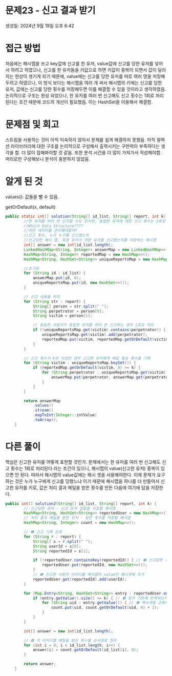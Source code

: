 # 문제23 - 신고 결과 받기

생성일: 2024년 9월 19일 오후 6:42

# 접근 방법

처음에는 해시맵을 쓰고 key값에 신고를 한 유저, value값에 신고를 당한 유저를 넣어서 하려고 하였으나, 신고를 한 유저들을 키값으로 하면 키값이 중복이 되면서 값이 달라지는 현상이 생기게 되기 때문에, value에는 신고를 당한 유저를 따로 여러 명을 저장해두려고 하였으나, 이 방식 보다는 해시맵을 여러 개 써서 해시맵의 키에는 신고를 당한 유저, 값에는 신고를 당한 횟수를 저장해두면 이를 해결할 수 있을 것이라고 생각하였음. 논리적으로 구조는 완성 되었으나, 한 유저를 여러 번 신고해도 신고 횟수는 1회로 처리된다는 조건 때문에 코드의 개선이 필요했음. 이는 HashSet을 이용해서 해결함.

# 문제점 및 회고

스트림을 사용하는 것이 아직 익숙하지 않아서 문제를 쉽게 해결하지 못했음. 아직 컬렉션 라이브러리에 대한 구조를 논리적으로 구성해서 출력시키는 구현력이 부족하다는 생각을 함. 더 많이 접해봐야할 것 같음. 또한 분석 시간을 더 많이 가져가서 작성해야함. 머리로만 구성해보니 분석이 충분하지 않았음.

# 알게 된 것

values(): 값들을 뺄 수 있음.

getOrDefault(x, default)

```java
public static int[] solution(String[] id_list, String[] report, int k) {
        //한 유저를 여러 번 신고할 수도 있지만, 동일한 유저에 대한 신고 횟수는 1회로 처리됩니다.
        //Which Data Structure????
        //어떤 데이터를 관리해야할까?
        //신고 횟수, 누가 누구를 신고했는지
        //신고당한 해시 맵, 특정 유저가 어떤 유저를 신고했는지를 저장하는 해시맵
        int[] answer = new int[id_list.length];
        LinkedHashMap<String, Integer> answerMap = new LinkedHashMap<>();
        HashMap<String, Integer> reportedMap = new HashMap<>();
        HashMap<String, HashSet<String>> uniqueReportsMap = new HashMap<>();

        //초기화
        for (String id : id_list) {
            answerMap.put(id, 0);
            uniqueReportsMap.put(id, new HashSet<>());
        }

        // 신고 내용을 처리
        for (String str : report) {
            String[] person = str.split(" ");
            String perpetrator = person[0];
            String victim = person[1];

            // 동일한 사용자가 동일한 유저를 여러 번 신고하는 경우 1회로 처리
            if (!uniqueReportsMap.get(victim).contains(perpetrator)) {
                uniqueReportsMap.get(victim).add(perpetrator);
                reportedMap.put(victim, reportedMap.getOrDefault(victim, 0) + 1);
            }
        }

        // 신고 횟수가 k번 이상인 경우 신고한 유저에게 메일 발송 횟수를 기록
        for (String victim : uniqueReportsMap.keySet()) {
            if (reportedMap.getOrDefault(victim, 0) >= k) {
                for (String perpetrator : uniqueReportsMap.get(victim)) {
                    answerMap.put(perpetrator, answerMap.get(perpetrator) + 1);
                }
            }
        }

        return answerMap
            .values()
            .stream()
            .mapToInt(Integer::intValue)
            .toArray();
    }

```

# 다른 풀이

핵심은 신고한 유저를 어떻게 표현할 것인가. 문제에서는 한 유저를 여러 번 신고해도 신고 횟수는 1회로 처리된다 라는 조건이 있으니, 해시맵의 value(신고한 유저) 중복이 있으면 안 된다. 따라서 해시맵의 value값에는 해시 셋을 사용해야한다. 이제 문제가 요구하는 것은 누가 누구에게 신고를 당했느냐 이기 때문에 해시맵을 하나를 더 만들어서 신고한 유저를 키로, 값은 처리 결과 메일을 받은 횟수를 만든 다음에 여기에 답을 저장한다.

```java
public int[] solution2(String[] id_list, String[] report, int k) {
        // 신고당한 유저 - 신고 유저 집합을 저장할 해시맵
        HashMap<String, HashSet<String>> reportedUser = new HashMap<>();
        // 처리 결과 메일을 받은 유저 - 받은 횟수를 저장할 해시맵
        HashMap<String, Integer> count = new HashMap<>();

        // ❶ 신고 기록 순회
        for (String r : report) {
            String[] s = r.split(" ");
            String userId = s[0];
            String reportedId = s[1];

            if (!reportedUser.containsKey(reportedId)) { // ❷ 신고당한 기록이 없다면
                reportedUser.put(reportedId, new HashSet<>());
            }
            // ❸ 신고한 사람의 아이디를 해시맵의 value인 해시셋에 추가
            reportedUser.get(reportedId).add(userId);
        }

        for (Map.Entry<String, HashSet<String>> entry : reportedUser.entrySet()) {
            if (entry.getValue().size() >= k) { // ❹ 정지 기준에 만족하는지 확인
                for (String uid : entry.getValue()) { // ❺ 해시셋을 순회하며 count 계산
                    count.put(uid, count.getOrDefault(uid, 0) + 1);
                }
            }
        }

        int[] answer = new int[id_list.length];

        // ❻ 각 아이디별 메일을 받은 횟수를 순서대로 정리
        for (int i = 0; i < id_list.length; i++) {
            answer[i] = count.getOrDefault(id_list[i], 0);
        }

        return answer;
    }
```